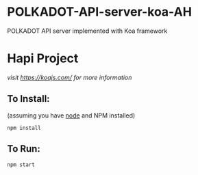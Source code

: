 # POLKADOT-API-server-koa-AH
POLKADOT API server implemented with Koa framework

# Hapi Project 

_visit https://koajs.com/ for more information_

## To Install:
(assuming you have [node](http://nodejs.org/) and NPM installed)

`npm install`

## To Run:

`npm start`